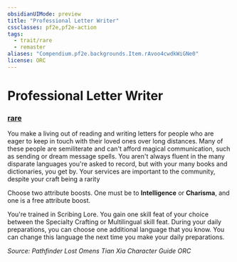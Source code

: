 ```yaml
---
obsidianUIMode: preview
title: "Professional Letter Writer"
cssclasses: pf2e,pf2e-action
tags:
  - trait/rare
  - remaster
aliases: "Compendium.pf2e.backgrounds.Item.rAvoo4cwdkWiGNe0"
license: ORC
---
```

# Professional Letter Writer

### [rare](rare "Rare Rarity Trait")






You make a living out of reading and writing letters for people who are eager to keep in touch with their loved ones over long distances. Many of these people are semiliterate and can't afford magical communication, such as sending or dream message spells. You aren't always fluent in the many disparate languages you're asked to record, but with your many books and dictionaries, you get by. Your services are important to the community, despite your craft being a rarity

Choose two attribute boosts. One must be to **Intelligence** or **Charisma**, and one is a free attribute boost.

You're trained in Scribing Lore. You gain one skill feat of your choice between the Specialty Crafting or Multilingual skill feat. During your daily preparations, you can choose one additional language that you know. You can change this language the next time you make your daily preparations.

*Source: Pathfinder Lost Omens Tian Xia Character Guide*
*ORC*